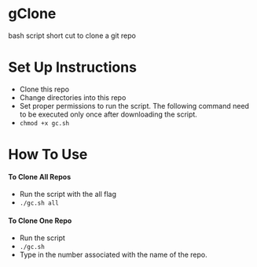 # gClone
bash script short cut to clone a git repo

# Set Up Instructions
* Clone this repo
* Change directories into this repo
* Set proper permissions to run the script. The following command need to be executed only once after downloading the script.
 * `chmod +x gc.sh`   

# How To Use
#### To Clone All Repos
* Run the script with the all flag
 * `./gc.sh all`

#### To Clone One Repo
* Run the script
 * `./gc.sh`
* Type in the number associated with the name of the repo.
